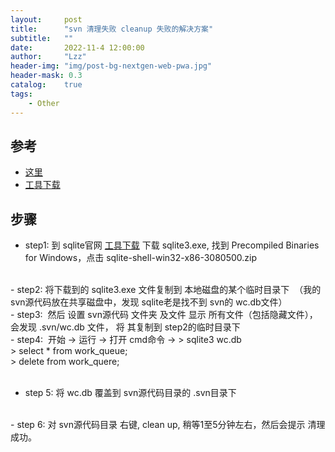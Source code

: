 ```yaml
---
layout:     post
title:      "svn 清理失败 cleanup 失败的解决方案"
subtitle:   ""
date:       2022-11-4 12:00:00
author:     "Lzz"
header-img: "img/post-bg-nextgen-web-pwa.jpg"
header-mask: 0.3
catalog:    true
tags:
    - Other
---
```



## 参考
- [这里](https://blog.51cto.com/u_14142841/5592886) 
- [工具下载](https://www.sqlite.org/download.html)

## 步骤
-  step1: 到 sqlite官网 [工具下载](http://www.sqlite.org/download.html) 下载 sqlite3.exe,  找到 Precompiled Binaries for Windows，点击 sqlite-shell-win32-x86-3080500.zip  
<br>
- step2: 将下载到的 sqlite3.exe 文件复制到 本地磁盘的某个临时目录下  （我的svn源代码放在共享磁盘中，发现 sqlite老是找不到 svn的 wc.db文件）  
<br>
-  step3:  然后 设置 svn源代码 文件夹 及文件 显示 所有文件（包括隐藏文件），会发现 .svn/wc.db 文件， 将 其复制到 step2的临时目录下  
<br>
-  step4:  开始 -> 运行 -> 打开 cmd命令 -> 
> sqlite3 wc.db  
 <br>
> select * from work_queue;  
 <br>
> delete from work_quere;
 <br>
<br>

- step 5: 将 wc.db 覆盖到 svn源代码目录的 .svn目录下  
<br>
-  step 6: 对 svn源代码目录 右键, clean up, 稍等1至5分钟左右，然后会提示 清理成功。

